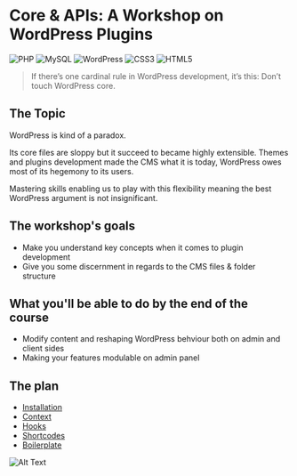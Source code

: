 #  Core & APIs: A Workshop on WordPress Plugins

![PHP](https://img.shields.io/badge/php-%23777BB4.svg?style=for-the-badge&logo=php&logoColor=white) ![MySQL](https://img.shields.io/badge/mysql-%2300f.svg?style=for-the-badge&logo=mysql&logoColor=white) ![WordPress](https://img.shields.io/badge/WordPress-%23117AC9.svg?style=for-the-badge&logo=WordPress&logoColor=white) ![CSS3](https://img.shields.io/badge/css3-%231572B6.svg?style=for-the-badge&logo=css3&logoColor=white) ![HTML5](https://img.shields.io/badge/html5-%23E34F26.svg?style=for-the-badge&logo=html5&logoColor=white)

> If there’s one cardinal rule in WordPress development, it’s this: Don’t touch WordPress core.

## The Topic 
WordPress is kind of a paradox. 

Its core files are sloppy but it succeed to became highly extensible. Themes and plugins development made the CMS what it is today, WordPress owes most of its hegemony to its users. 

Mastering skills enabling us to play with this flexibility meaning the best WordPress argument is not insignificant.

## The workshop's goals
* Make you understand key concepts when it comes to plugin development
* Give you some discernment in regards to the CMS files & folder structure 

## What you'll be able to do by the end of the course 
* Modify content and reshaping WordPress behviour both on admin and client sides
* Making your features modulable on admin panel

## The plan
- [Installation](./content/01.installation.md)
- [Context](./content/02.context.md)
- [Hooks](./content/03.hooks.md)
- [Shortcodes](./content/04.shortcodes.md)
- [Boilerplate](https://wppb.me/)

![Alt Text](https://c.tenor.com/enoxxJtm0yMAAAAC/neo-plugging-to-matrix.gif)
